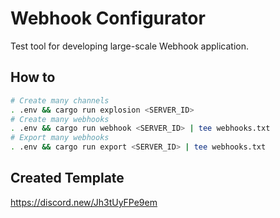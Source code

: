 # Webhook Configurator
Test tool for developing large-scale Webhook application.

## How to

```bash
# Create many channels
. .env && cargo run explosion <SERVER_ID>
# Create many webhooks
. .env && cargo run webhook <SERVER_ID> | tee webhooks.txt
# Export many webhooks
. .env && cargo run export <SERVER_ID> | tee webhooks.txt
```

## Created Template
https://discord.new/Jh3tUyFPe9em

